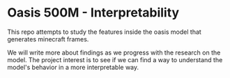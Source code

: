 # Oasis 500M - Interpretability

This repo attempts to study the features inside the oasis model that generates minecraft frames.

We will write more about findings as we progress with the research on the model. The project interest is to see if we can find a way to understand the model's behavior in a more interpretable way.
